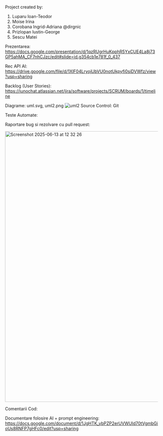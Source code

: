 Project created by:
1. Luparu Ioan-Teodor
2. Moise Irina
3. Corobana Ingrid-Adriana @dirgnic
4. Prizlopan Iustin-George
5. Sescu Matei

Prezentarea:
https://docs.google.com/presentation/d/1qzRUgrHuKpphR5YxCUE4La8j73GP5ahMA_CF7nhCJzc/edit#slide=id.g354cb1e781f_0_437

Rec API AI: https://drive.google.com/file/d/1XlF04LryojUbVU0notUkpyfi0siDVWfz/view?usp=sharing

Backlog (User Stories): 
https://junochat.atlassian.net/jira/software/projects/SCRUM/boards/1/timeline

Diagrame: uml.svg, uml2.png
![uml2](https://github.com/user-attachments/assets/8e61f2d3-af93-45d0-a947-32f225f8a721)
Source Control: Git

Teste Automate: 

Raportare bug si rezolvare cu pull request:

<img width="892" alt="Screenshot 2025-06-13 at 12 32 26" src="https://github.com/user-attachments/assets/5b509902-aa13-47c1-87f4-7e37f5877c92" />

Comentarii Cod: 

Documentare folosire AI + prompt engineering: 
https://docs.google.com/document/d/1JgHTK_ybPZP2erUVWUId70tVgmbGioUs8RNFP7gHFc0/edit?usp=sharing
